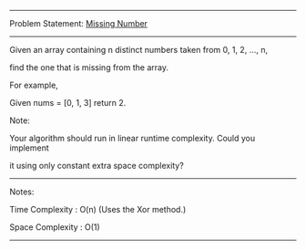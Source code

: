 ******************************************************************************
Problem Statement: [Missing Number](https://leetcode.com/problems/missing-number/#/description)
******************************************************************************

Given an array containing n distinct numbers taken from 0, 1, 2, ..., n,

find the one that is missing from the array. 

For example,

Given nums = [0, 1, 3] return 2. 

Note:

Your algorithm should run in linear runtime complexity. Could you implement

it using only constant extra space complexity? 

******************************************************************************
Notes:

Time Complexity : O(n) (Uses the Xor method.)

Space Complexity : O(1) 

******************************************************************************
